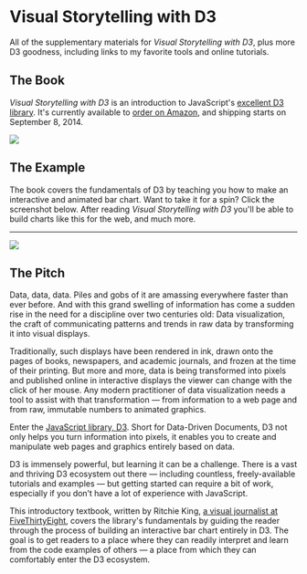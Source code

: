 Visual Storytelling with D3
=======

All of the supplementary materials for _Visual Storytelling with D3_, plus more D3 goodness, including links to my favorite tools and online tutorials.

## The Book

_Visual Storytelling with D3_ is an introduction to JavaScript's [excellent D3 library](http://d3js.org/). It's currently available to [order on Amazon](http://www.amazon.com/Visual-Storytelling-Introduction-Visualization-Addison-Wesley/dp/0321933176/ref=sr_1_1?ie=UTF8&qid=1407371209&sr=8-1&keywords=visual+storytelling+with+d3), and shipping starts on September 8, 2014.

[![](http://ritchiesking.com/book/imgs/bookcover.jpg)](http://www.amazon.com/Visual-Storytelling-Introduction-Visualization-Addison-Wesley/dp/0321933176/ref=sr_1_1?ie=UTF8&qid=1407371209&sr=8-1&keywords=visual+storytelling+with+d3)

## The Example

The book covers the fundamentals of D3 by teaching you how to make an interactive and animated bar chart. Want to take it for a spin? Click the screenshot below. After reading _Visual Storytelling with D3_ you'll be able to build charts like this for the web, and much more.

----------------------------

[![](http://cl.ly/image/1D361L2V213u/Image%202014-08-24%20at%202.03.45%20PM.png)](http://ritchiesking.com/book/chart/)


## The Pitch

Data, data, data. Piles and gobs of it are amassing everywhere faster than ever before. And with this grand swelling of information has come a sudden rise in the need for a discipline over two centuries old: Data visualization, the craft of communicating patterns and trends in raw data by transforming it into visual displays.

Traditionally, such displays have been rendered in ink, drawn onto the pages of books, newspapers, and academic journals, and frozen at the time of their printing. But more and more, data is being transformed into pixels and published online in interactive displays the viewer can change with the click of her mouse. Any modern practitioner of data visualization needs a tool to assist with that transformation — from information to a web page and from raw, immutable numbers to animated graphics.

Enter the [JavaScript library, D3](http://d3js.org/). Short for Data-Driven Documents, D3 not only helps you turn information into pixels, it enables you to create and manipulate web pages and graphics entirely based on data.

D3 is immensely powerful, but learning it can be a challenge. There is a vast and thriving D3 ecosystem out there — including countless, freely-available tutorials and examples — but getting started can require a bit of work, especially if you don’t have a lot of experience with JavaScript.

This introductory textbook, written by Ritchie King, [a visual journalist at FiveThirtyEight](http://fivethirtyeight.com/contributors/ritchie-king/), covers the library's fundamentals by guiding the reader through the process of building an interactive bar chart entirely in D3. The goal is to get readers to a place where they can readily interpret and learn from the code examples of others — a place from which they can comfortably enter the D3 ecosystem.

